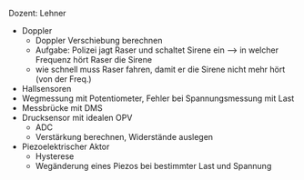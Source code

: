 Dozent: Lehner

- Doppler 
  - Doppler Verschiebung berechnen
  - Aufgabe: Polizei jagt Raser und schaltet Sirene ein --> in welcher Frequenz hört Raser die Sirene
  - wie schnell muss Raser fahren, damit er die Sirene nicht mehr hört (von der Freq.)
- Hallsensoren
- Wegmessung mit Potentiometer, Fehler bei Spannungsmessung mit Last
- Messbrücke mit DMS
- Drucksensor mit idealen OPV 
  - ADC
  - Verstärkung berechnen, Widerstände auslegen
- Piezoelektrischer Aktor 
  - Hysterese
  - Wegänderung eines Piezos bei bestimmter Last und Spannung